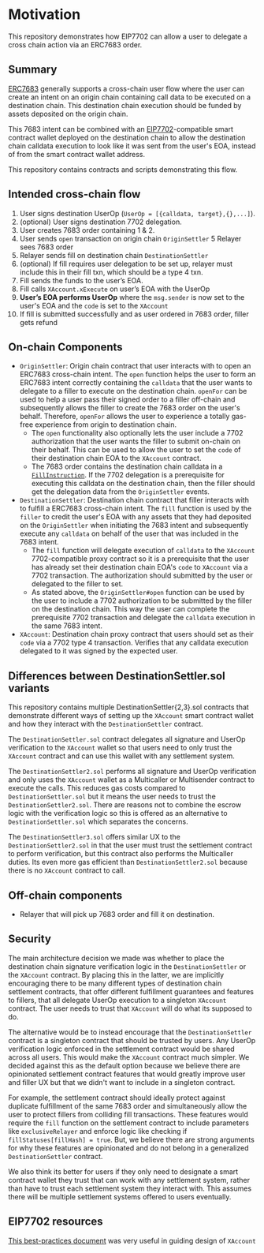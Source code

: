 # Motivation

This repository demonstrates how EIP7702 can allow a user to delegate a cross chain action via an ERC7683 order.

## Summary

[ERC7683](https://eips.ethereum.org/EIPS/eip-7683) generally supports a cross-chain user flow where the user can create an intent on an origin chain containing call data to be executed on a destination chain. This destination chain execution should be funded by assets deposited on the origin chain.

This 7683 intent can be combined with an [EIP7702](https://github.com/ethereum/EIPs/blob/master/EIPS/eip-7702.md)-compatible smart contract wallet deployed on the destination chain to allow the destination chain calldata execution to look like it was sent from the user's EOA, instead of from the smart contract wallet address.

This repository contains contracts and scripts demonstrating this flow.

## Intended cross-chain flow

1. User signs destination UserOp (`UserOp = [{calldata, target},{},...]`).
2. (optional) User signs destination 7702 delegation.
3. User creates 7683 order containing 1 & 2.
4. User sends `open` transaction on origin chain `OriginSettler`
5  Relayer sees 7683 order
6. Relayer sends fill on destination chain `DestinationSettler`
7. (optional) If fill requires user delegation to be set up, relayer must include this in their fill txn, which should be a type 4 txn.
8. Fill sends the funds to the user’s EOA.
9. Fill calls `XAccount.xExecute` on user’s EOA with the UserOp
10. **User’s EOA performs UserOp** where the `msg.sender` is now set to the user's EOA and the `code` is set to the `XAccount`
11. If fill is submitted successfully and as user ordered in 7683 order, filler gets refund

## On-chain Components

- `OriginSettler`: Origin chain contract that user interacts with to open an ERC7683 cross-chain intent. The `open` function helps the user to form an ERC7683 intent correctly containing the `calldata` that the user wants to delegate to a filler to execute on the destination chain. `openFor` can be used to help a user pass their signed order to a filler off-chain and subsequently allows the filler to create the 7683 order on the user's behalf. Therefore, `openFor` allows the user to experience a totally gas-free experience from origin to destination chain.
  - The `open` functionality also optionally lets the user include a 7702 authorization that the user wants the filler to submit on-chain on their behalf. This can be used to allow the user to set the `code` of their destination chain EOA to the `XAccount` contract.
  - The 7683 order contains the destination chain calldata in a [`FillInstruction`](https://eips.ethereum.org/EIPS/eip-7683#fillerdata). If the 7702 delegation is a prerequisite for executing this calldata on the destination chain, then the filler should get the delegation data from the `OriginSettler` events.
- `DestinationSettler`: Destination chain contract that filler interacts with to fulfill a ERC7683 cross-chain intent. The `fill` function is used by the `filler` to credit the user's EOA with any assets that they had deposited on the `OriginSettler` when initiating the 7683 intent and subsequently execute any `calldata` on behalf of the user that was included in the 7683 intent.
  - The `fill` function will delegate execution of `calldata` to the `XAccount` 7702-compatible proxy contract so it is a prerequisite that the user has already set their destination chain EOA's `code` to `XAccount` via a 7702 transaction. The authorization should submitted by the user or delegated
  to the filler to set.
  - As stated above, the `OriginSettler#open` function can be used by the user to include a 7702 authorization to be submitted by the filler on the destination chain. This way the user can complete the prerequisite 7702 transaction and delegate the `calldata` execution in the same 7683 intent.
- `XAccount`: Destination chain proxy contract that users should set as their `code` via a 7702 type 4 transaction. Verifies that any calldata execution delegated to it was signed by the expected user.

## Differences between DestinationSettler.sol variants

This repository contains multiple DestinationSettler{2,3}.sol contracts that demonstrate different ways of setting up the `XAccount` smart contract wallet and how they interact with the `DestinationSettler` contract. 

The `DestinationSettler.sol` contract delegates all signature and UserOp verification to the `XAccount` wallet so that users need to only trust the `XAccount` contract and can use this wallet with any settlement system.

The `DestinationSettler2.sol` performs all signature and UserOp verification and only uses the `XAccount` wallet as a Multicaller or Multisender contract to execute the calls. This reduces gas costs compared to `DestinationSettler.sol` but it means the user needs to trust the `DestinationSettler2.sol`. There are reasons not to combine the escrow logic with the verification logic so this is offered as an alternative to `DestinationSettler.sol` which separates the concerns.

The `DestinationSettler3.sol` offers similar UX to the `DestinationSettler2.sol` in that the user must trust the settlement contract to perform verification, but this contract also performs the Multicaller duties. Its even more gas efficient than `DestinationSettler2.sol` because there is no `XAccount` contract to call.

## Off-chain components

- Relayer that will pick up 7683 order and fill it on destination.

## Security

The main architecture decision we made was whether to place the destination chain signature verification logic in the `DestinationSettler` or the `XAccount` contract. By placing this in the latter, we are implicitly encouraging there to be many different types of destination chain settlement contracts, that offer different fulfillment guarantees and features to fillers, that all delegate UserOp execution to a singleton `XAccount` contract. The user needs to trust that `XAccount` will do what its supposed to do.

The alternative would be to instead encourage that the `DestinationSettler` contract is a singleton contract that should be trusted by users. Any UserOp verification logic enforced in the settlement contract would be shared across all users. This would make the `XAccount` contract much simpler. We decided against this as the default option because we believe there are opinionated settlement contract features that would greatly improve user and filler UX but that we didn't want to include in a singleton contract.

For example, the settlement contract should ideally protect against duplicate fulfillment of the same 7683 order and simultaneously allow the user to protect fillers from colliding fill transactions. These features would require the `fill` function on the settlement contract to include parameters like `exclusiveRelayer` and enforce logic like checking if `fillStatuses[fillHash] = true`. But, we believe there are strong arguments for why these features are opinionated and do not belong in a generalized `DestinationSettler` contract.

We also think its better for users if they only need to designate a smart contract wallet they trust that can work with any settlement system, rather than have to trust each settlement system they interact with. This assumes there will be multiple settlement systems offered to users eventually.

## EIP7702 resources

[This best-practices document](https://hackmd.io/@rimeissner/eip7702-best-practices) was very useful in guiding design of `XAccount`
